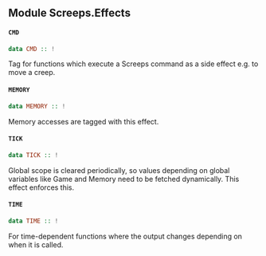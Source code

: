 ## Module Screeps.Effects

#### `CMD`

``` purescript
data CMD :: !
```

Tag for functions which execute a Screeps command as a side effect e.g. to move a creep.

#### `MEMORY`

``` purescript
data MEMORY :: !
```

Memory accesses are tagged with this effect.

#### `TICK`

``` purescript
data TICK :: !
```

Global scope is cleared periodically, so values depending on global variables like Game and Memory need to be fetched dynamically. This effect enforces this.

#### `TIME`

``` purescript
data TIME :: !
```

For time-dependent functions where the output changes depending on when it is called.


